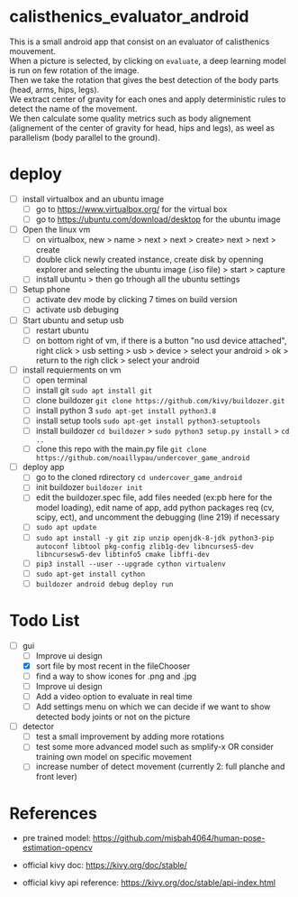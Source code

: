 # calisthenics_evaluator_android

This is a small android app that consist on an evaluator of calisthenics mouvement. \
When a picture is selected, by clicking on `evaluate`, a deep learning model is run on few rotation of the image. \
Then we take the rotation that gives the best detection of the body parts (head, arms, hips, legs). \
We extract center of gravity for each ones and apply deterministic rules to detect the name of the movement. \
We then calculate some quality metrics such as body alignement (alignement of the center of gravity for head, hips and legs), as weel as parallelism (body parallel to the ground).

# deploy

- [ ] install virtualbox and an ubuntu image
  - [ ] go to https://www.virtualbox.org/ for the virtual box
  - [ ] go to https://ubuntu.com/download/desktop for the ubuntu image
- [ ] Open the linux vm
  - [ ] on virtualbox, new > name > next > next > create> next > next > create
  - [ ] double click newly created instance, create disk by openning explorer and selecting the ubuntu image (.iso file) > start > capture
  - [ ]  install ubuntu > then go trhough all the ubuntu settings
- [ ] Setup phone
  - [ ] activate dev mode by clicking 7 times on build version
  - [ ] activate usb debuging
- [ ] Start ubuntu and setup usb
  - [ ] restart ubuntu
  - [ ] on bottom right of vm, if there is a button "no usd device attached", right click > usb setting > usb > device > select your android > ok > return to the righ click > select your android
- [ ] install requierments on vm
  - [ ] open terminal
  - [ ] install git `sudo apt install git`
  - [ ] clone buildozer `git clone https://github.com/kivy/buildozer.git`
  - [ ] install python 3 `sudo apt-get install python3.8`
  - [ ] install setup tools `sudo apt-get install python3-setuptools`
  - [ ] install buildozer `cd buildozer` > `sudo python3 setup.py install` > `cd ..`
  - [ ] clone this repo with the main.py file `git clone https://github.com/noaillypau/undercover_game_android`
- [ ] deploy app
  - [ ] go to the cloned rdirectory `cd undercover_game_android`
  - [ ] init buildozer `buildozer init`
  - [ ] edit the buildozer.spec file, add files needed (ex:pb here for the model loading), edit name of app, add python packages req (cv, scipy, ect), and uncomment the debugging (line 219) if necessary
  - [ ] `sudo apt update`
  - [ ] `sudo apt install -y git zip unzip openjdk-8-jdk python3-pip autoconf libtool pkg-config zlib1g-dev libncurses5-dev libncursesw5-dev libtinfo5 cmake libffi-dev`
  - [ ] `pip3 install --user --upgrade cython virtualenv`
  - [ ] `sudo apt-get install cython`
  - [ ] `buildozer android debug deploy run`
  
# Todo List

- [ ] gui
  - [ ] Improve ui design
  - [x] sort file by most recent in the fileChooser
  - [ ] find a way to show icones for .png and .jpg
  - [ ] Improve ui design
  - [ ] Add a video option to evaluate in real time
  - [ ] Add settings menu on which we can decide if we want to show detected body joints or not on the picture
- [ ] detector
  - [ ] test a small improvement by adding more rotations
  - [ ] test some more advanced model such as smplify-x OR consider training own model on specific movement
  - [ ] increase number of detect movement (currently 2: full planche and front lever)
  
# References

* pre trained model: https://github.com/misbah4064/human-pose-estimation-opencv

* official kivy doc: https://kivy.org/doc/stable/

* official kivy api reference: https://kivy.org/doc/stable/api-index.html
